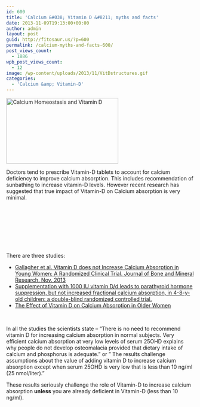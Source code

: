 ```yaml
---
id: 600
title: 'Calcium &#038; Vitamin D &#8211; myths and facts'
date: 2013-11-09T19:13:00+00:00
author: admin
layout: post
guid: http://fitosaur.us/?p=600
permalink: /calcium-myths-and-facts-600/
post_views_count:
  - 1886
wpb_post_views_count:
  - 12
image: /wp-content/uploads/2013/11/VitDstructures.gif
categories:
  - 'Calcium &amp; Vitamin-D'
---
```

<a href="http://fitosaur.us/wp-content/uploads/2013/11/VitDstructures.gif" onclick="_gaq.push(['_trackEvent', 'outbound-article', 'http://fitosaur.us/wp-content/uploads/2013/11/VitDstructures.gif', '']);" ><img class="alignleft size-medium wp-image-623" alt="Calcium Homeostasis and Vitamin D" src="http://fitosaur.us/wp-content/uploads/2013/11/VitDstructures-300x175.gif" width="300" height="175" /></a>

Doctors tend to prescribe Vitamin-D tablets to account for calcium deficiency to improve calcium absorption. This includes recommendation of sunbathing to increase vitamin-D levels. However recent research has suggested that true impact of Vitamin-D on Calcium absorption is very minimal.

&nbsp;

&nbsp;

&nbsp;

&nbsp;

There are three studies:

  * <a href="http://onlinelibrary.wiley.com/doi/10.1002/jbmr.2121/abstract" onclick="_gaq.push(['_trackEvent', 'outbound-article', 'http://onlinelibrary.wiley.com/doi/10.1002/jbmr.2121/abstract', 'Gallagher et al. Vitamin D does not Increase Calcium Absorption in Young Women: A Randomized Clinical Trial. Journal of Bone and Mineral Research. Nov. 2013']);" >Gallagher et al. Vitamin D does not Increase Calcium Absorption in Young Women: A Randomized Clinical Trial. Journal of Bone and Mineral Research. Nov. 2013</a>
  * <a href="http://www.ncbi.nlm.nih.gov/pubmed/23151536" onclick="_gaq.push(['_trackEvent', 'outbound-article', 'http://www.ncbi.nlm.nih.gov/pubmed/23151536', 'Supplementation with 1000 IU vitamin D/d leads to parathyroid hormone suppression, but not increased fractional calcium absorption, in 4-8-y-old children: a double-blind randomized controlled trial.']);" >Supplementation with 1000 IU vitamin D/d leads to parathyroid hormone suppression, but not increased fractional calcium absorption, in 4-8-y-old children: a double-blind randomized controlled trial.</a>
  * <a href="http://www.ncbi.nlm.nih.gov/pmc/articles/PMC3462946/" onclick="_gaq.push(['_trackEvent', 'outbound-article', 'http://www.ncbi.nlm.nih.gov/pmc/articles/PMC3462946/', 'The Effect of Vitamin D on Calcium Absorption in Older Women']);" >The Effect of Vitamin D on Calcium Absorption in Older Women</a>

&nbsp;

In all the studies the scientists state &#8211; &#8220;There is no need to recommend vitamin D for increasing calcium absorption in normal subjects. Very efficient calcium absorption at very low levels of serum 25OHD explains why people do not develop osteomalacia provided that dietary intake of calcium and phosphorus is adequate.&#8221; or &#8221; The results challenge assumptions about the value of adding vitamin D to increase calcium absorption except when serum 25OHD is very low that is less than 10 ng/ml (25 nmol/liter).&#8221;

These results seriously challenge the role of Vitamin-D to increase calcium absorption **unless** you are already deficient in Vitamin-D (less than 10 ng/ml).

## 

##